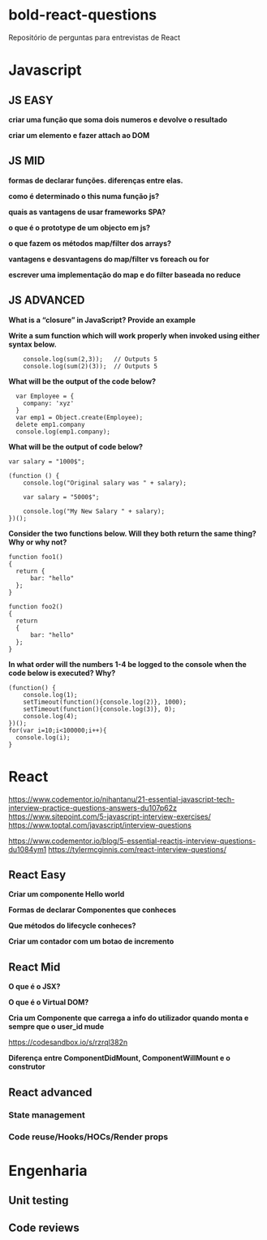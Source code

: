 # bold-react-questions
Repositório de perguntas para entrevistas de React

# Javascript

## JS EASY

**criar uma função que soma dois numeros e devolve o resultado**

**criar um elemento e fazer attach ao DOM**

## JS MID

**formas de declarar funções. diferenças entre elas.**

**como é determinado o this numa função js?**

**quais as vantagens de usar frameworks SPA?**

**o que é o prototype de um objecto em js?**

**o que fazem os métodos map/filter dos arrays?**

**vantagens e desvantagens do map/filter vs foreach ou for**

**escrever uma implementação do map e do filter baseada no reduce**

## JS ADVANCED
  **What is a “closure” in JavaScript? Provide an example**
  
  **Write a sum function which will work properly when invoked using either syntax below.**
  ```
      console.log(sum(2,3));   // Outputs 5
      console.log(sum(2)(3));  // Outputs 5
  ```

  **What will be the output of the code below?**
  ```
    var Employee = {
      company: 'xyz'
    }
    var emp1 = Object.create(Employee);
    delete emp1.company
    console.log(emp1.company);
 ```
 
  **What will be the output of code below?**
  ```
  var salary = "1000$";

  (function () {
      console.log("Original salary was " + salary);

      var salary = "5000$";

      console.log("My New Salary " + salary);
  })();
  ```

  **Consider the two functions below. Will they both return the same thing? Why or why not?**
```
function foo1()
{
  return {
      bar: "hello"
  };
}

function foo2()
{
  return
  {
      bar: "hello"
  };
}
```

**In what order will the numbers 1-4 be logged to the console when the code below is executed? Why?**
```
(function() {
    console.log(1); 
    setTimeout(function(){console.log(2)}, 1000); 
    setTimeout(function(){console.log(3)}, 0); 
    console.log(4);
})();
for(var i=10;i<100000;i++){
  console.log(i);
}
```

# React
https://www.codementor.io/nihantanu/21-essential-javascript-tech-interview-practice-questions-answers-du107p62z
https://www.sitepoint.com/5-javascript-interview-exercises/
https://www.toptal.com/javascript/interview-questions

https://www.codementor.io/blog/5-essential-reactjs-interview-questions-du1084ym1
https://tylermcginnis.com/react-interview-questions/
## React Easy

**Criar um componente Hello world**

**Formas de declarar Componentes que conheces**

**Que métodos do lifecycle conheces?**

**Criar um contador com um botao de incremento**

## React Mid

**O que é o JSX?**

**O que é o Virtual DOM?**

**Cria um Componente que carrega a info do utilizador quando monta e sempre que o user_id mude**

https://codesandbox.io/s/rzrql382n

**Diferença entre ComponentDidMount, ComponentWillMount e o construtor**

## React advanced
### State management
### Code reuse/Hooks/HOCs/Render props

# Engenharia
## Unit testing
## Code reviews
